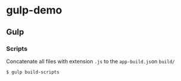 # gulp-demo

## Gulp

### Scripts

Concatenate all files with extension ```.js``` to the ```app-build.js```on ```build/```

```bash
$ gulp build-scripts
```
